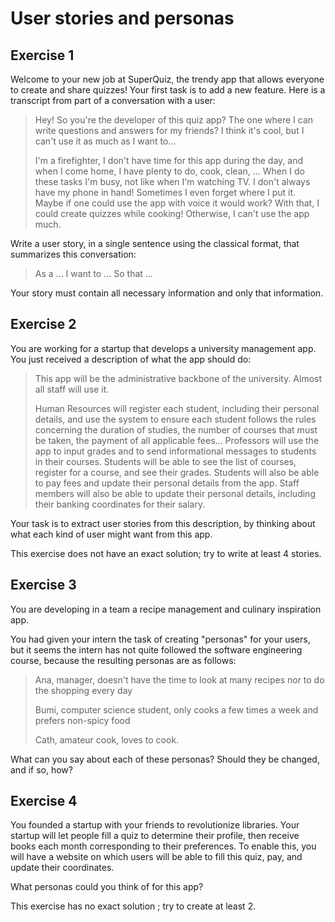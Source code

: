 # User stories and personas

## Exercise 1
Welcome to your new job at SuperQuiz, the trendy app that allows everyone to create and share quizzes!
Your first task is to add a new feature.
Here is a transcript from part of a conversation with a user:

> Hey! So you're the developer of this quiz app?
> The one where I can write questions and answers for my friends?
> I think it's cool, but I can't use it as much as I want to...
> 
> I'm a firefighter, I don't have time for this app during the day,
> and when I come home, I have plenty to do, cook, clean, ...
> When I do these tasks I'm busy, not like when I'm watching TV.
> I don't always have my phone in hand! Sometimes I even forget where I put it.
> Maybe if one could use the app with voice it would work?
> With that, I could create quizzes while cooking!
> Otherwise, I can't use the app much.

Write a user story, in a single sentence using the classical format, that summarizes this conversation:

> As a ... I want to ... So that ...

Your story must contain all necessary information and only that information.

## Exercise 2

You are working for a startup that develops a university management app.
You just received a description of what the app should do:

> This app will be the administrative backbone of the university.
> Almost all staff will use it.
>
> Human Resources will register each student, including their personal details,
> and use the system to ensure each student follows the rules concerning the duration of studies,
> the number of courses that must be taken, the payment of all applicable fees...
> Professors will use the app to input grades and to send informational messages to students in their courses.
> Students will be able to see the list of courses, register for a course, and see their grades.
> Students will also be able to pay fees and update their personal details from the app.
> Staff members will also be able to update their personal details, including their banking coordinates for their salary.

Your task is to extract user stories from this description, by thinking about what each kind of user might want from this app.

This exercise does not have an exact solution; try to write at least 4 stories.

## Exercise 3
You are developing in a team a recipe management and culinary inspiration app.

You had given your intern the task of creating "personas" for your users, but it seems the intern has not quite followed the software engineering course,
because the resulting personas are as follows:

> Ana, manager, doesn't have the time to look at many recipes nor to do the shopping every day
>
> Bumi, computer science student, only cooks a few times a week and prefers non-spicy food
>
> Cath, amateur cook, loves to cook.

What can you say about each of these personas? Should they be changed, and if so, how?

## Exercise 4

You founded a startup with your friends to revolutionize libraries.
Your startup will let people fill a quiz to determine their profile,
then receive books each month corresponding to their preferences.
To enable this, you will have a website on which users will be able to fill this quiz, pay, and update their coordinates.

What personas could you think of for this app?

This exercise has no exact solution ; try to create at least 2.
